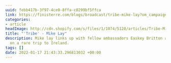 ```yaml
---
uuid: febb417b-3f97-4ce0-8ffa-c0299bf5ffca
link: https://finisterre.com/blogs/broadcast/tribe-mike-lay?om_campaign=omme_2eb96116-b68_11802_18636
categories:
- article
headImage: http://cdn.shopify.com/s/files/1/1074/5128/articles/Tribe-Mike-Lay-Portrait-Featured-Image.jpg?v=1642419099
title: "'Tribe' - Mike Lay"
description: Mike lay links up with fellow ambassadors Easkey Britton and Noah Lane
  on a rare trip to Ireland.
tags: []
date: 2022-01-17 21:43:33.296813032 +00:00
---
```

